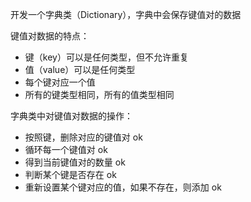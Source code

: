 
开发一个字典类（Dictionary），字典中会保存键值对的数据

键值对数据的特点：
- 键（key）可以是任何类型，但不允许重复
- 值（value）可以是任何类型
- 每个键对应一个值
- 所有的键类型相同，所有的值类型相同

字典类中对键值对数据的操作：

- 按照键，删除对应的键值对  ok
- 循环每一个键值对         ok
- 得到当前键值对的数量      ok
- 判断某个键是否存在        ok
- 重新设置某个键对应的值，如果不存在，则添加   ok